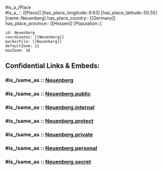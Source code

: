 ﻿---
confidential: public
isDeleted: false
location:
- 50.55
- 9.63
mapmarker: city
mapzoom:
- 7
- 12
SpocWebEntityId: 32805
tags:
- geo/City
type: City
---

#is_a_/Place  
#is_a_ :: [[Place]] 
[has_place_longitude::9.63] 
[has_place_latitude::50.55] 
[name::Neuenberg] 
has_place_country:: [[Germany]]  
has_place_province:: [[Hessen]] 
[Population::] 



```leaflet
id: Neuenberg
coordinates: [[Neuenberg]] 
markerFile: [[Neuenberg]] 
defaultZoom: 11 
maxZoom: 18
```


## Confidential Links & Embeds: 

### #is_/same_as :: [Neuenberg](/_Standards/Earth/Continent/Europe/Europe~Central/Germany/Germany~West/Hessen/counties~Hessen/Fulda/cities~Fulda/Fulda-city/boroughs~Fulda-City/Neuenberg.md) 

### #is_/same_as :: [Neuenberg.public](/_public/Earth/Continent/Europe/Europe~Central/Germany/Germany~West/Hessen/counties~Hessen/Fulda/cities~Fulda/Fulda-city/boroughs~Fulda-City/Neuenberg.public.md) 

### #is_/same_as :: [Neuenberg.internal](/_internal/Earth/Continent/Europe/Europe~Central/Germany/Germany~West/Hessen/counties~Hessen/Fulda/cities~Fulda/Fulda-city/boroughs~Fulda-City/Neuenberg.internal.md) 

### #is_/same_as :: [Neuenberg.protect](/_protect/Earth/Continent/Europe/Europe~Central/Germany/Germany~West/Hessen/counties~Hessen/Fulda/cities~Fulda/Fulda-city/boroughs~Fulda-City/Neuenberg.protect.md) 

### #is_/same_as :: [Neuenberg.private](/_private/Earth/Continent/Europe/Europe~Central/Germany/Germany~West/Hessen/counties~Hessen/Fulda/cities~Fulda/Fulda-city/boroughs~Fulda-City/Neuenberg.private.md) 

### #is_/same_as :: [Neuenberg.personal](/_personal/Earth/Continent/Europe/Europe~Central/Germany/Germany~West/Hessen/counties~Hessen/Fulda/cities~Fulda/Fulda-city/boroughs~Fulda-City/Neuenberg.personal.md) 

### #is_/same_as :: [Neuenberg.secret](/_secret/Earth/Continent/Europe/Europe~Central/Germany/Germany~West/Hessen/counties~Hessen/Fulda/cities~Fulda/Fulda-city/boroughs~Fulda-City/Neuenberg.secret.md)

